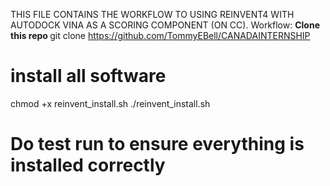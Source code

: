 THIS FILE CONTAINS THE WORKFLOW TO USING REINVENT4 WITH AUTODOCK VINA AS A SCORING COMPONENT (ON CC).
Workflow:
<b/> Clone this repo </b>
git clone https://github.com/TommyEBell/CANADAINTERNSHIP
# install all software
chmod +x reinvent_install.sh
./reinvent_install.sh
# Do test run to ensure everything is installed correctly
